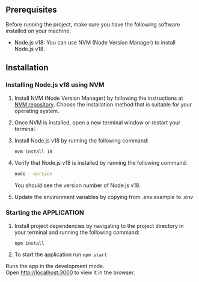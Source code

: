 ## Prerequisites

Before running the project, make sure you have the following software installed on your machine:

- Node.js v18: You can use NVM (Node Version Manager) to install Node.js v18.
  

## Installation

### Installing Node.js v18 using NVM

1. Install NVM (Node Version Manager) by following the instructions at [NVM repository](https://github.com/nvm-sh/nvm#installation). Choose the installation method that is suitable for your operating system.

2. Once NVM is installed, open a new terminal window or restart your terminal.

3. Install Node.js v18 by running the following command:

   ```bash
   nvm install 18
   ```

4. Verify that Node.js v18 is installed by running the following command:

   ```bash
   node --version
   ```

   You should see the version number of Node.js v18.

5. Update the environment variables by copying from .env.example to .env


### Starting the APPLICATION

1. Install project dependencies by navigating to the project directory in your terminal and running the following command:

   ```bash
   npm install
   ```

2. To start the application run `npm start`

Runs the app in the development mode.\
Open [http://localhost:3000](http://localhost:3000) to view it in the browser.
